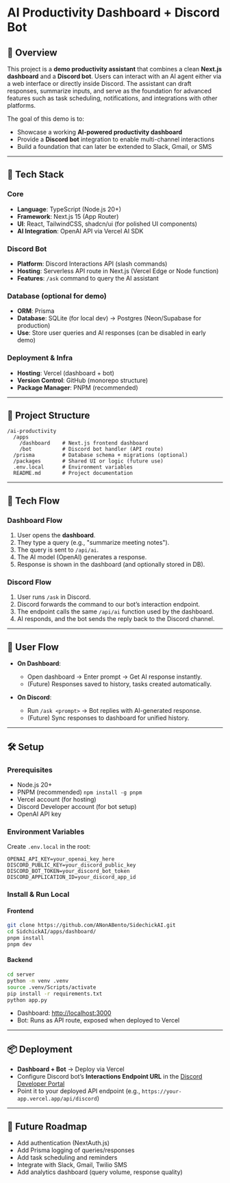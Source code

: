 # AI Productivity Dashboard + Discord Bot

## 📖 Overview

This project is a **demo productivity assistant** that combines a clean **Next.js dashboard** and a **Discord bot**. Users can interact with an AI agent either via a web interface or directly inside Discord. The assistant can draft responses, summarize inputs, and serve as the foundation for advanced features such as task scheduling, notifications, and integrations with other platforms.

The goal of this demo is to:

- Showcase a working **AI-powered productivity dashboard**
- Provide a **Discord bot** integration to enable multi-channel interactions
- Build a foundation that can later be extended to Slack, Gmail, or SMS

---

## 🚀 Tech Stack

### Core

- **Language**: TypeScript (Node.js 20+)
- **Framework**: Next.js 15 (App Router)
- **UI**: React, TailwindCSS, shadcn/ui (for polished UI components)
- **AI Integration**: OpenAI API via Vercel AI SDK

### Discord Bot

- **Platform**: Discord Interactions API (slash commands)
- **Hosting**: Serverless API route in Next.js (Vercel Edge or Node function)
- **Features**: `/ask` command to query the AI assistant

### Database (optional for demo)

- **ORM**: Prisma
- **Database**: SQLite (for local dev) → Postgres (Neon/Supabase for production)
- **Use**: Store user queries and AI responses (can be disabled in early demo)

### Deployment & Infra

- **Hosting**: Vercel (dashboard + bot)
- **Version Control**: GitHub (monorepo structure)
- **Package Manager**: PNPM (recommended)

---

## 📂 Project Structure

```
/ai-productivity
  /apps
    /dashboard    # Next.js frontend dashboard
    /bot          # Discord bot handler (API route)
  /prisma         # Database schema + migrations (optional)
  /packages       # Shared UI or logic (future use)
  .env.local      # Environment variables
  README.md       # Project documentation
```

---

## 🔄 Tech Flow

### Dashboard Flow

1. User opens the **dashboard**.
2. They type a query (e.g., "summarize meeting notes").
3. The query is sent to `/api/ai`.
4. The AI model (OpenAI) generates a response.
5. Response is shown in the dashboard (and optionally stored in DB).

### Discord Flow

1. User runs `/ask` in Discord.
2. Discord forwards the command to our bot’s interaction endpoint.
3. The endpoint calls the same `/api/ai` function used by the dashboard.
4. AI responds, and the bot sends the reply back to the Discord channel.

---

## 👤 User Flow

- **On Dashboard**:

  - Open dashboard → Enter prompt → Get AI response instantly.
  - (Future) Responses saved to history, tasks created automatically.

- **On Discord**:

  - Run `/ask <prompt>` → Bot replies with AI-generated response.
  - (Future) Sync responses to dashboard for unified history.

---

## 🛠 Setup

### Prerequisites

- Node.js 20+
- PNPM (recommended) `npm install -g pnpm`
- Vercel account (for hosting)
- Discord Developer account (for bot setup)
- OpenAI API key

### Environment Variables

Create `.env.local` in the root:

```
OPENAI_API_KEY=your_openai_key_here
DISCORD_PUBLIC_KEY=your_discord_public_key
DISCORD_BOT_TOKEN=your_discord_bot_token
DISCORD_APPLICATION_ID=your_discord_app_id
```

### Install & Run Local

#### Frontend

```bash
git clone https://github.com/ANonABento/SidechickAI.git
cd SidchickAI/apps/dashboard/
pnpm install
pnpm dev
```

#### Backend

```bash
cd server
python -m venv .venv
source .venv/Scripts/activate
pip install -r requirements.txt
python app.py
```

- Dashboard: [http://localhost:3000](http://localhost:3000)
- Bot: Runs as API route, exposed when deployed to Vercel

---

## 📦 Deployment

- **Dashboard + Bot** → Deploy via Vercel
- Configure Discord bot’s **Interactions Endpoint URL** in the [Discord Developer Portal](https://discord.com/developers/applications)
- Point it to your deployed API endpoint (e.g., `https://your-app.vercel.app/api/discord`)

---

## 🔮 Future Roadmap

- Add authentication (NextAuth.js)
- Add Prisma logging of queries/responses
- Add task scheduling and reminders
- Integrate with Slack, Gmail, Twilio SMS
- Add analytics dashboard (query volume, response quality)
